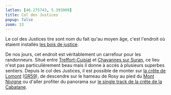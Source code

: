 ```yaml
---
latlon: [46.275743, 5.393909]
title: Col des Justices
popup: false
zoom: 13
---
```


Le col des Justices tire sont nom du fait qu'au moyen âge, c'est l'endroit où
étaient installés [les bois de
justice](http://fr.wiktionary.org/wiki/bois_de_justice).

De nos jours, cet endroit est véritablement un carrefour pour les randonneurs.
Situé entre [Treffort-Cuisiat](/tags/col-des-justices/) et [Chavannes sur
Suran](/tags/chavannes-sur-suran/),
ce lieu n'est pas particulièrement beau mais il donne à accès à plusieurs
superbes sentiers. Depuis le col des Justices, il est possible de monter sur [la
crête de Lomont](/tags/lomont/) ([GR59](/tags/gr59/)), de descendre sur
le hameau de Rosy au pied du [Mont Nivigne](/tags/mont-nivigne) ou d'aller
profiter du panorama sur [le single track de la crête de la
Cabatane](/single-tracks/crete-de-la-cabatane/).
